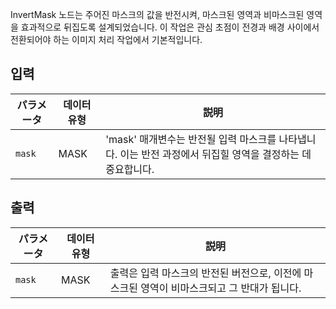 
InvertMask 노드는 주어진 마스크의 값을 반전시켜, 마스크된 영역과 비마스크된 영역을 효과적으로 뒤집도록 설계되었습니다. 이 작업은 관심 초점이 전경과 배경 사이에서 전환되어야 하는 이미지 처리 작업에서 기본적입니다.

## 입력

| パラメータ | 데이터 유형 | 説明 |
|-----------|--------------|-------------|
| `mask`    | MASK         | 'mask' 매개변수는 반전될 입력 마스크를 나타냅니다. 이는 반전 과정에서 뒤집힐 영역을 결정하는 데 중요합니다. |

## 출력

| パラメータ | 데이터 유형 | 説明 |
|-----------|--------------|-------------|
| `mask`    | MASK         | 출력은 입력 마스크의 반전된 버전으로, 이전에 마스크된 영역이 비마스크되고 그 반대가 됩니다. |
